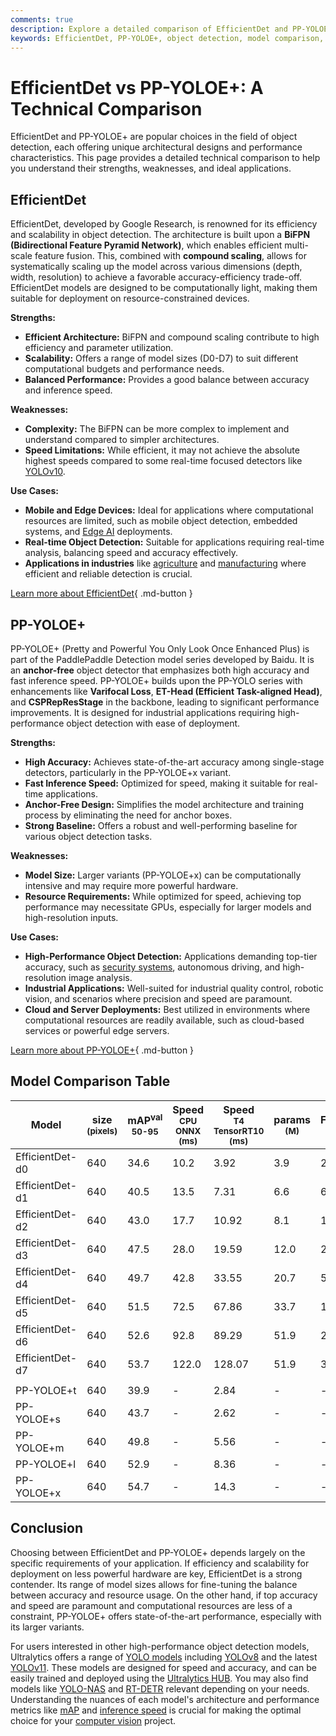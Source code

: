 ```yaml
---
comments: true
description: Explore a detailed comparison of EfficientDet and PP-YOLOE+ object detection models. Learn their strengths, weaknesses, use cases, and performance metrics.
keywords: EfficientDet, PP-YOLOE+, object detection, model comparison, EfficientDet vs PP-YOLOE+, computer vision, real-time detection, AI models, machine learning, Ultralytics
---
```


# EfficientDet vs PP-YOLOE+: A Technical Comparison

EfficientDet and PP-YOLOE+ are popular choices in the field of object detection, each offering unique architectural designs and performance characteristics. This page provides a detailed technical comparison to help you understand their strengths, weaknesses, and ideal applications.

<script async src="https://cdn.jsdelivr.net/npm/chart.js@3.9.1/dist/chart.min.js"></script>
<script defer src="../../javascript/benchmark.js"></script>

<canvas id="modelComparisonChart" width="1024" height="400" active-models='["EfficientDet", "PP-YOLOE+"]'></canvas>

## EfficientDet

EfficientDet, developed by Google Research, is renowned for its efficiency and scalability in object detection. The architecture is built upon a **BiFPN (Bidirectional Feature Pyramid Network)**, which enables efficient multi-scale feature fusion. This, combined with **compound scaling**, allows for systematically scaling up the model across various dimensions (depth, width, resolution) to achieve a favorable accuracy-efficiency trade-off. EfficientDet models are designed to be computationally light, making them suitable for deployment on resource-constrained devices.

**Strengths:**

- **Efficient Architecture:** BiFPN and compound scaling contribute to high efficiency and parameter utilization.
- **Scalability:** Offers a range of model sizes (D0-D7) to suit different computational budgets and performance needs.
- **Balanced Performance:** Provides a good balance between accuracy and inference speed.

**Weaknesses:**

- **Complexity:** The BiFPN can be more complex to implement and understand compared to simpler architectures.
- **Speed Limitations:** While efficient, it may not achieve the absolute highest speeds compared to some real-time focused detectors like [YOLOv10](https://docs.ultralytics.com/models/yolov10/).

**Use Cases:**

- **Mobile and Edge Devices:** Ideal for applications where computational resources are limited, such as mobile object detection, embedded systems, and [Edge AI](https://www.ultralytics.com/glossary/edge-ai) deployments.
- **Real-time Object Detection:** Suitable for applications requiring real-time analysis, balancing speed and accuracy effectively.
- **Applications in industries** like [agriculture](https://www.ultralytics.com/solutions/ai-in-agriculture) and [manufacturing](https://www.ultralytics.com/solutions/ai-in-manufacturing) where efficient and reliable detection is crucial.

[Learn more about EfficientDet](https://github.com/google/automl/tree/master/efficientdet){ .md-button }

## PP-YOLOE+

PP-YOLOE+ (Pretty and Powerful You Only Look Once Enhanced Plus) is part of the PaddlePaddle Detection model series developed by Baidu. It is an **anchor-free** object detector that emphasizes both high accuracy and fast inference speed. PP-YOLOE+ builds upon the PP-YOLO series with enhancements like **Varifocal Loss**, **ET-Head (Efficient Task-aligned Head)**, and **CSPRepResStage** in the backbone, leading to significant performance improvements. It is designed for industrial applications requiring high-performance object detection with ease of deployment.

**Strengths:**

- **High Accuracy:** Achieves state-of-the-art accuracy among single-stage detectors, particularly in the PP-YOLOE+x variant.
- **Fast Inference Speed:** Optimized for speed, making it suitable for real-time applications.
- **Anchor-Free Design:** Simplifies the model architecture and training process by eliminating the need for anchor boxes.
- **Strong Baseline:** Offers a robust and well-performing baseline for various object detection tasks.

**Weaknesses:**

- **Model Size:** Larger variants (PP-YOLOE+x) can be computationally intensive and may require more powerful hardware.
- **Resource Requirements:** While optimized for speed, achieving top performance may necessitate GPUs, especially for larger models and high-resolution inputs.

**Use Cases:**

- **High-Performance Object Detection:** Applications demanding top-tier accuracy, such as [security systems](https://www.ultralytics.com/blog/computer-vision-for-theft-prevention-enhancing-security), autonomous driving, and high-resolution image analysis.
- **Industrial Applications:** Well-suited for industrial quality control, robotic vision, and scenarios where precision and speed are paramount.
- **Cloud and Server Deployments:** Best utilized in environments where computational resources are readily available, such as cloud-based services or powerful edge servers.

[Learn more about PP-YOLOE+](https://github.com/PaddlePaddle/PaddleDetection){ .md-button }

## Model Comparison Table

| Model           | size<br><sup>(pixels) | mAP<sup>val<br>50-95 | Speed<br><sup>CPU ONNX<br>(ms) | Speed<br><sup>T4 TensorRT10<br>(ms) | params<br><sup>(M) | FLOPs<br><sup>(B) |
| --------------- | --------------------- | -------------------- | ------------------------------ | ----------------------------------- | ------------------ | ----------------- |
| EfficientDet-d0 | 640                   | 34.6                 | 10.2                           | 3.92                                | 3.9                | 2.54              |
| EfficientDet-d1 | 640                   | 40.5                 | 13.5                           | 7.31                                | 6.6                | 6.1               |
| EfficientDet-d2 | 640                   | 43.0                 | 17.7                           | 10.92                               | 8.1                | 11.0              |
| EfficientDet-d3 | 640                   | 47.5                 | 28.0                           | 19.59                               | 12.0               | 24.9              |
| EfficientDet-d4 | 640                   | 49.7                 | 42.8                           | 33.55                               | 20.7               | 55.2              |
| EfficientDet-d5 | 640                   | 51.5                 | 72.5                           | 67.86                               | 33.7               | 130.0             |
| EfficientDet-d6 | 640                   | 52.6                 | 92.8                           | 89.29                               | 51.9               | 226.0             |
| EfficientDet-d7 | 640                   | 53.7                 | 122.0                          | 128.07                              | 51.9               | 325.0             |
|                 |                       |                      |                                |                                     |                    |                   |
| PP-YOLOE+t      | 640                   | 39.9                 | -                              | 2.84                                | -                  | -                 |
| PP-YOLOE+s      | 640                   | 43.7                 | -                              | 2.62                                | -                  | -                 |
| PP-YOLOE+m      | 640                   | 49.8                 | -                              | 5.56                                | -                  | -                 |
| PP-YOLOE+l      | 640                   | 52.9                 | -                              | 8.36                                | -                  | -                 |
| PP-YOLOE+x      | 640                   | 54.7                 | -                              | 14.3                                | -                  | -                 |

## Conclusion

Choosing between EfficientDet and PP-YOLOE+ depends largely on the specific requirements of your application. If efficiency and scalability for deployment on less powerful hardware are key, EfficientDet is a strong contender. Its range of model sizes allows for fine-tuning the balance between accuracy and resource usage. On the other hand, if top accuracy and speed are paramount and computational resources are less of a constraint, PP-YOLOE+ offers state-of-the-art performance, especially with its larger variants.

For users interested in other high-performance object detection models, Ultralytics offers a range of [YOLO models](https://docs.ultralytics.com/models/) including [YOLOv8](https://docs.ultralytics.com/models/yolov8/) and the latest [YOLOv11](https://docs.ultralytics.com/models/yolo11/). These models are designed for speed and accuracy, and can be easily trained and deployed using the [Ultralytics HUB](https://www.ultralytics.com/hub). You may also find models like [YOLO-NAS](https://docs.ultralytics.com/models/yolo-nas/) and [RT-DETR](https://docs.ultralytics.com/models/rtdetr/) relevant depending on your needs. Understanding the nuances of each model's architecture and performance metrics like [mAP](https://www.ultralytics.com/glossary/mean-average-precision-map) and [inference speed](https://www.ultralytics.com/glossary/inference-latency) is crucial for making the optimal choice for your [computer vision](https://www.ultralytics.com/glossary/computer-vision-cv) project.